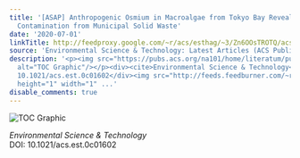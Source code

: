 ```yaml
---
title: '[ASAP] Anthropogenic Osmium in Macroalgae from Tokyo Bay Reveals Widespread
  Contamination from Municipal Solid Waste'
date: '2020-07-01'
linkTitle: http://feedproxy.google.com/~r/acs/esthag/~3/Zn6OOsTROTQ/acs.est.0c01602
source: 'Environmental Science & Technology: Latest Articles (ACS Publications)'
description: '<p><img src="https://pubs.acs.org/na101/home/literatum/publisher/achs/journals/content/esthag/0/esthag.ahead-of-print/acs.est.0c01602/20200701/images/medium/es0c01602_0006.gif"
  alt="TOC Graphic"/></p><div><cite>Environmental Science & Technology</cite></div><div>DOI:
  10.1021/acs.est.0c01602</div><img src="http://feeds.feedburner.com/~r/acs/esthag/~4/Zn6OOsTROTQ"
  height="1" width="1" ...'
disable_comments: true
---
```

<p><img src="https://pubs.acs.org/na101/home/literatum/publisher/achs/journals/content/esthag/0/esthag.ahead-of-print/acs.est.0c01602/20200701/images/medium/es0c01602_0006.gif" alt="TOC Graphic"/></p><div><cite>Environmental Science & Technology</cite></div><div>DOI: 10.1021/acs.est.0c01602</div><img src="http://feeds.feedburner.com/~r/acs/esthag/~4/Zn6OOsTROTQ" height="1" width="1" ...